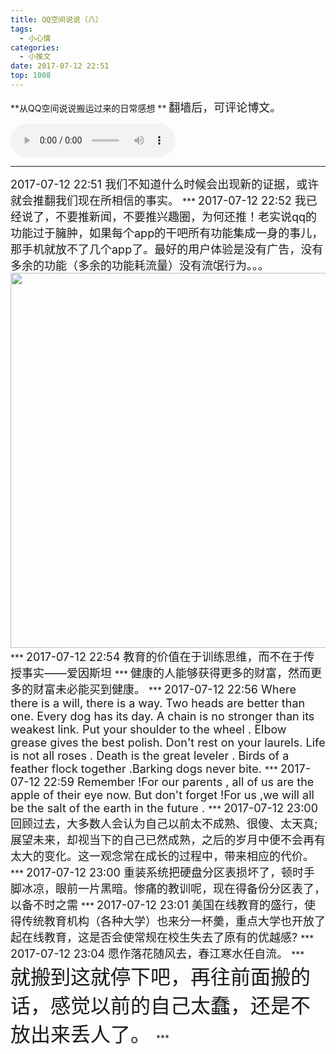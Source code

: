 ```yaml
---
title: QQ空间说说（八）
tags:
  - 小心情
categories:
  - 小推文
date: 2017-07-12 22:51
top: 1008
---
```

**从QQ空间说说搬运过来的日常感想 **
<font size=4>
翻墙后，可评论博文。
</font>
<!--more-->

<audio
controls="controls" name="media" style='width:264px' autoplay loop=true>
<source src="/musics/wish.mp3">
</audio>


***
<font size=4>
2017-07-12 22:51
我们不知道什么时候会出现新的证据，或许就会推翻我们现在所相信的事实。
</font>
***
<font size=4>
2017-07-12 22:52
我已经说了，不要推新闻，不要推兴趣圈，为何还推！老实说qq的功能过于臃肿，如果每个app的干吧所有功能集成一身的事儿，那手机就放不了几个app了。最好的用户体验是没有广告，没有多余的功能（多余的功能耗流量）没有流氓行为。。。
<img width="600" src="/pictures/post_1008TencentAD.jpeg">
</font>
***
<font size=4>
2017-07-12 22:54
教育的价值在于训练思维，而不在于传授事实——爱因斯坦
</font>
***
<font size=4>
健康的人能够获得更多的财富，然而更多的财富未必能买到健康。
</font>
***
<font size=4>
2017-07-12 22:56
Where there is a will, there is a way.
Two heads are better than one.
Every dog has its day.
A chain is no stronger than its weakest link.
Put your shoulder to the wheel .
Elbow grease gives the best polish.
Don't rest on your laurels.
Life is not all roses .
Death is the great leveler .
Birds of a feather flock together .Barking dogs never bite.

</font>
***
<font size=4>
2017-07-12 22:59
Remember !For our parents , all of us are the apple of their eye now. But don't forget !For us ,we will all be the salt of the earth in the future .
</font>
***
<font size=4>
2017-07-12 23:00
回顾过去，大多数人会认为自己以前太不成熟、很傻、太天真;展望未来，却视当下的自己已然成熟，之后的岁月中便不会再有太大的变化。这一观念常在成长的过程中，带来相应的代价。
</font>
***
<font size=4>
2017-07-12 23:00
重装系统把硬盘分区表损坏了，顿时手脚冰凉，眼前一片黑暗。惨痛的教训呢，现在得备份分区表了，以备不时之需
</font>
***
<font size=4>
2017-07-12 23:01
美国在线教育的盛行，使得传统教育机构（各种大学）也来分一杯羹，重点大学也开放了起在线教育，这是否会使常规在校生失去了原有的优越感?
</font>
***
<font size=4>
2017-07-12 23:04
愿作落花随风去，春江寒水任自流。
</font>
***
<font size=6>
就搬到这就停下吧，再往前面搬的话，感觉以前的自己太蠢，还是不放出来丢人了。
</font>
***
